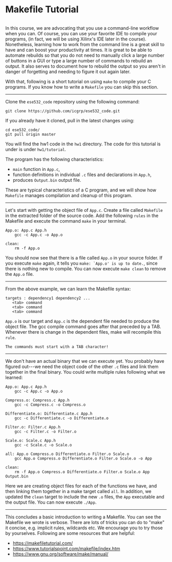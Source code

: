 # Makefile Tutorial
```{include} ../common/aws_caution.md
```

In this course, we are advocating that you use a command-line
workflow when you can. Of course, you can use your favorite
IDE to compile your programs, (in fact, we will be using Xilinx's IDE
later in the course). Nonetheless, learning how to work from the command
line is a great skill to have and can boost your productivity at times.  It
is great to be able to automate rebuilds so that you do not need to
manually click a large number of buttons in a GUI or type a large number of
commands to rebuild an output.  It also serves to document how to rebuild
the output so you aren't in danger of forgetting and needing to figure it
out again later.

With that, following is a short tutorial on using `make` to compile your
C programs. If you know how to write a `Makefile` you can skip this section.

---
Clone the `ese532_code`
repository using the following command:
```
git clone https://github.com/icgrp/ese532_code.git
```
If you already have it cloned, pull in the latest changes
using:
```
cd ese532_code/
git pull origin master
```
You will find the hw1 code in the `hw1` directory.
The code for this tutorial is under
is under `hw1/tutorial`.

The program has the following characteristics:
- `main` function in `App.c`,
- function definitions in individual `.c` files
    and declarations in `App.h`,
- produces `Output.bin` output file.

These are typical characteristics of a C program,
and we will show how `Makefile` manages compilation and cleanup of this
program.

---
Let's start with getting the object file of `App.c`. Create a file called
`Makefile` in the extracted folder of the source code. Add the following
`rules` in the Makefile and execute the command `make` in your terminal.
```Make
App.o: App.c App.h
	gcc -c App.c -o App.o

clean:
	rm -f App.o
```
You should now see that there is a file called `App.o` in your source folder.
If you execute `make` again, it tells you ``make: `App.o' is up to date.``,
since there is nothing new to compile. You can now execute `make clean`
to remove the `App.o` file.

---
From the above example, we can learn the Makefile syntax:
```
targets : dependency1 dependency2 ...
   <tab> command
   <tab> command
   <tab> command
```
`App.o` is our target and `App.c` is the dependent file needed to produce the
object file. The gcc compile command goes after that preceded by a TAB. Whenever
there is change in the dependent files, make will recompile this `rule`.

```{caution}
The commands must start with a TAB character!
```

---
We don't have an actual binary that we can execute yet. You probably have
figured out---we need the object code of the other `.c` files and link
them together in the final binary. You could write multiple rules following
what we learned:
```Make
App.o: App.c App.h
	gcc -c App.c -o App.o

Compress.o: Compress.c App.h
	gcc -c Compress.c -o Compress.o

Differentiate.o: Differentiate.c App.h
	gcc -c Differentiate.c -o Differentiate.o

Filter.o: Filter.c App.h
	gcc -c Filter.c -o Filter.o

Scale.o: Scale.c App.h
	gcc -c Scale.c -o Scale.o

all: App.o Compress.o Differentiate.o Filter.o Scale.o
	gcc App.o Compress.o Differentiate.o Filter.o Scale.o -o App

clean:
	rm -f App.o Compress.o Differentiate.o Filter.o Scale.o App Output.bin
```
Here we are creating object files for each of the functions we have, and
then linking them together in a make target called `all`. In addition,
we updated the `clean` target to include the new `.o` files, the `App` executable and the output file. You can now execute `./App`.

---
This concludes a basic introduction to writing a Makefile. You can see the
Makefile we wrote is verbose. There are lots of tricks you can do to
"make" it concise, e.g. implicit rules, wildcards etc. We encourage you to
try those by yourselves. Following are some resources that are helpful:
- <https://makefiletutorial.com/>
- <https://www.tutorialspoint.com/makefile/index.htm>
- <https://www.gnu.org/software/make/manual/>

```{include} ../common/aws_caution.md
```
